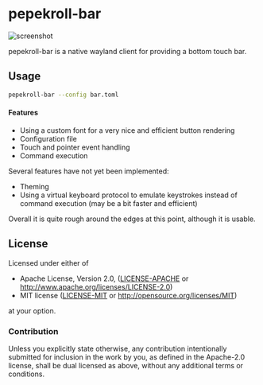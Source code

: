 # pepekroll-bar

![screenshot](https://user-images.githubusercontent.com/852606/93707503-7e58b980-fb2f-11ea-8ed3-7de3eda9f8c8.png)

pepekroll-bar is a native wayland client for providing a bottom touch bar.

## Usage

```bash
pepekroll-bar --config bar.toml
```

#### Features

* Using a custom font for a very nice and efficient button rendering
* Configuration file
* Touch and pointer event handling
* Command execution

Several features have not yet been implemented:

* Theming
* Using a virtual keyboard protocol to emulate keystrokes instead of command execution (may be a bit faster and efficient)

Overall it is quite rough around the edges at this point, although it is usable.

## License

Licensed under either of

 * Apache License, Version 2.0, ([LICENSE-APACHE](LICENSE-APACHE) or http://www.apache.org/licenses/LICENSE-2.0)
 * MIT license ([LICENSE-MIT](LICENSE-MIT) or http://opensource.org/licenses/MIT)

at your option.

### Contribution

Unless you explicitly state otherwise, any contribution intentionally submitted for inclusion in the work by you, as defined in the Apache-2.0 license, shall be dual licensed as above, without any additional terms or conditions.
